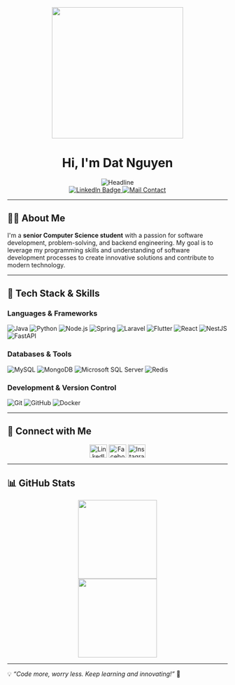 <div id="header" align="center">
  <img src="https://media3.giphy.com/media/v1.Y2lkPTc5MGI3NjExeGprNTBndnV6bzY0ZHhpZnpvaWZoZTlzMTU2bzhreW52bXowYmx3cyZlcD12MV9pbnRlcm5hbF9naWZfYnlfaWQmY3Q9Zw/HzPtbOKyBoBFsK4hyc/giphy.gif" width="300"/>
  
  <h1>Hi, I'm Dat Nguyen</h1>
  <img src="https://readme-typing-svg.herokuapp.com?font=Fira+Code&size=24&pause=1000&color=DBE2D3&center=true&vCenter=true&width=600&lines=Fresher+Software+Developer;Backend+Engineer;Technology+Enthusiast" alt="Headline" />
  
  <div id="badges">
    <a href="https://www.linkedin.com/in/datnguyxn/">
      <img src="https://img.shields.io/badge/LinkedIn-blue?style=for-the-badge&logo=linkedin&logoColor=white" alt="LinkedIn Badge"/>
    </a>
    <a href="mailto:datnguyen.dev1108@gmail.com">
      <img src="https://img.shields.io/badge/Gmail-D14836?style=for-the-badge&logo=gmail&logoColor=white" alt="Mail Contact"/>
    </a>
  </div>
</div>

---

## 👨‍💻 About Me

I'm a **senior Computer Science student** with a passion for software development, problem-solving, and backend engineering. My goal is to leverage my programming skills and understanding of software development processes to create innovative solutions and contribute to modern technology.

---

## 🚀 Tech Stack & Skills

### **Languages & Frameworks**
![Java](https://img.shields.io/badge/java-%23ED8B00.svg?style=for-the-badge&logo=java&logoColor=white)
![Python](https://img.shields.io/badge/python-3670A0?style=for-the-badge&logo=python&logoColor=ffdd54)
![Node.js](https://img.shields.io/badge/node.js-6DA55F?style=for-the-badge&logo=node.js&logoColor=white)
![Spring](https://img.shields.io/badge/spring-%236DB33F.svg?style=for-the-badge&logo=spring&logoColor=white)
![Laravel](https://img.shields.io/badge/laravel-%23FF2D20.svg?style=for-the-badge&logo=laravel&logoColor=white)
![Flutter](https://img.shields.io/badge/Flutter-%2302569B.svg?style=for-the-badge&logo=Flutter&logoColor=white)
![React](https://img.shields.io/badge/React-%2361DAFB.svg?style=for-the-badge&logo=React&logoColor=white)
![NestJS](https://img.shields.io/badge/NestJS-%23E0234E.svg?style=for-the-badge&logo=nestjs&logoColor=white)
![FastAPI](https://img.shields.io/badge/FastAPI-%23009688.svg?style=for-the-badge&logo=fastapi&logoColor=white)

### **Databases & Tools**
![MySQL](https://img.shields.io/badge/mysql-%2300f.svg?style=for-the-badge&logo=mysql&logoColor=white)
![MongoDB](https://img.shields.io/badge/MongoDB-%234ea94b.svg?style=for-the-badge&logo=mongodb&logoColor=white)
![Microsoft SQL Server](https://img.shields.io/badge/Microsoft%20SQL%20Server-CC2927?style=for-the-badge&logo=microsoft%20sql%20server&logoColor=white)
![Redis](https://img.shields.io/badge/redis-%23DC382D.svg?style=for-the-badge&logo=redis&logoColor=white)

### **Development & Version Control**
![Git](https://img.shields.io/badge/git-%23F05033.svg?style=for-the-badge&logo=git&logoColor=white)
![GitHub](https://img.shields.io/badge/github-%23121011.svg?style=for-the-badge&logo=github&logoColor=white)
![Docker](https://img.shields.io/badge/docker-%230db7ed.svg?style=for-the-badge&logo=docker&logoColor=white)

---

## 📱 Connect with Me

<p align="center">
  <a href="https://linkedin.com/in/datnguyxn" target="blank"><img align="center" src="https://raw.githubusercontent.com/rahuldkjain/github-profile-readme-generator/master/src/images/icons/Social/linked-in-alt.svg" alt="LinkedIn" height="30" width="40" /></a>
  <a href="https://fb.com/datnguyxxn" target="blank"><img align="center" src="https://raw.githubusercontent.com/rahuldkjain/github-profile-readme-generator/master/src/images/icons/Social/facebook.svg" alt="Facebook" height="30" width="40" /></a>
  <a href="https://instagram.com/dat.nguyxn_" target="blank"><img align="center" src="https://raw.githubusercontent.com/rahuldkjain/github-profile-readme-generator/master/src/images/icons/Social/instagram.svg" alt="Instagram" height="30" width="40" /></a>
</p>

---

## 📊 GitHub Stats

<p align="center">
  <img height="180em" src="https://github-readme-stats-eight-theta.vercel.app/api?username=datnguyxn&show_icons=true&theme=algolia&include_all_commits=true&count_private=true"/>
  <br>
  <img height="180em" src="https://github-readme-stats-eight-theta.vercel.app/api/top-langs/?username=datnguyxn&layout=compact&langs_count=8&theme=algolia"/>
</p>

---

💡 *“Code more, worry less. Keep learning and innovating!”* 🚀


